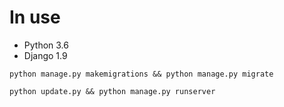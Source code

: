 # In use
* Python 3.6
* Django 1.9


`python manage.py makemigrations && python manage.py migrate`

`python update.py && python manage.py runserver`